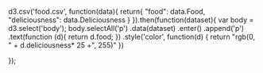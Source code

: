 d3.csv('food.csv', function(data){
    return{
        "food": data.Food,
        "deliciousness": data.Deliciousness
    }
}).then(function(dataset){
    var body = d3.select('body');
    body.selectAll('p')
        .data(dataset)
        .enter()
        .append('p')
        .text(function (d){
            return d.food;
        })
        .style('color', function(d) {
            return "rgb(0, " + d.deliciousness* 25 +", 255)"
        })

});